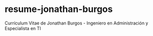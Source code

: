 # resume-jonathan-burgos
Currículum Vitae de Jonathan Burgos - Ingeniero en Administración y Especialista en TI
